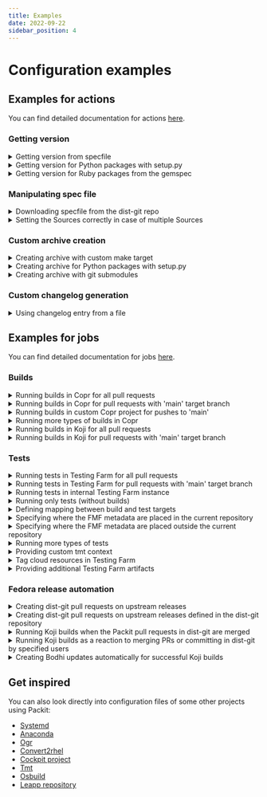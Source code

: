 ```yaml
---
title: Examples 
date: 2022-09-22
sidebar_position: 4
---
```


# Configuration examples 

## Examples for actions
You can find detailed documentation for actions [here](/docs/configuration/actions).

### Getting version
<details>
  <summary>Getting version from specfile</summary>

```yaml
get-current-version:
  - grep -oP '^Version:\s+\K\S+' my-package.spec
```

or with a command from `rpm-build` package that will honor the macros:

```yaml
get-current-version:
  - rpmspec -q --queryformat "%{VERSION}\n" *spec |head -n1
```

</details>

<details>
  <summary>Getting version for Python packages with setup.py</summary>

```yaml
get-current-version:
  - python3 setup.py --version
```

</details>

<details>
  <summary>Getting version for Ruby packages from the gemspec</summary>

```yaml
get-current-version:
  - ruby -rrubygems -e 'puts Gem::Specification::load(Dir.glob("*.gemspec").first).version'
```

</details>

### Manipulating spec file
<details>
  <summary>Downloading specfile from the dist-git repo</summary>

```yaml
post-upstream-clone:
  - "wget https://src.fedoraproject.org/rpms/my-package/raw/main/f/my-package.spec -O my-package.spec"
```

</details>

<details>
  <summary>Setting the Sources correctly in case of multiple Sources</summary>

```yaml
fix-spec-file:
  # define one of the Source variables correctly
  - sed -i my_specfile_path -e "s/https.*only-vendor.tar.xz/my_correct_tarball_path/"
  # fill in %release as if packit would have done it
  - bash -c "sed -i my_specfile_path -r \"s/Release:(\s*)\S+/Release:\1${PACKIT_RPMSPEC_RELEASE}%{?dist}/\""
```

</details>

### Custom archive creation
<details>
  <summary>Creating archive with custom make target</summary>

```yaml
create-archive:
  - make release
  - bash -c "ls -1t ./my-package-*.tar.gz | head -n 1"
```

</details>

<details>
  <summary>Creating archive for Python packages with setup.py</summary>

```yaml
create-archive:
  - python3 setup.py sdist --dist-dir .
  - bash -c "ls -1t ./my-package-*.tar.gz | head -n 1"
```

</details>

<details>
  <summary>Creating archive with git submodules</summary>

```yaml
create-archive:
  - git submodule update --init
  # Create an archive file with the ‹pkg› directory prefix
  - bash -c 'git ls-files --recurse-submodules | tar --transform "s|^|pkg/|" -caf .packit/pkg.tar.gz -T-'
  - echo '.packit/pkg.tar.gz'
```

</details>

### Custom changelog generation
<details>
  <summary>Using changelog entry from a file</summary>

```yaml
changelog-entry:
  - cat .changelog_entry
```

</details>


## Examples for jobs
You can find detailed documentation for jobs [here](/docs/configuration#supported-jobs).

### Builds


<details>
  <summary>Running builds in Copr for all pull requests</summary>

```yaml
- job: copr_build
  trigger: pull_request
  targets:
    - fedora-all
```

</details>

<details>
  <summary>Running builds in Copr for pull requests with 'main' target branch</summary>

```yaml
- job: copr_build
  trigger: pull_request
  branch: main
  targets:
    - fedora-all
```

</details>

<details>
  <summary>Running builds in custom Copr project for pushes to 'main'</summary>

Configuring building in Copr project `@oamg/convert2rhel`:
```yaml
- job: copr_build
  trigger: commit
  branch: main
  owner: "@oamg"
  project: convert2rhel
  targets:
    - epel-6-x86_64
    - epel-7-x86_64
    - epel-8-x86_64
```

</details>


<details>
  <summary>Running more types of builds in Copr</summary>

```yaml
jobs:
- job: copr_build
  trigger: pull_request
  identifier: fedora
  targets:
    - fedora-all
    
- job: copr_build 
  trigger: pull_request
  specfile_path: epel8/python-specfile.spec
  identifier: epel8
  actions:
    create-archive:
      - python3 setup.py sdist --dist-dir ./epel8/
      - bash -c "ls -1t ./epel8/*.tar.gz | head -n 1"
  targets:
    - epel-8
```

</details>

<details>
  <summary>Running builds in Koji for all pull requests</summary>

```yaml
- job: upstream_koji_build
  trigger: pull_request
  targets:
    - fedora-all
```

</details>

<details>
  <summary>Running builds in Koji for pull requests with 'main' target branch</summary>

```yaml
- job: upstream_koji_build
  trigger: pull_request
  branch: main
  targets:
    - fedora-all
```

</details>

### Tests

<details>
  <summary>Running tests in Testing Farm for all pull requests</summary>

```yaml
- job: copr_build
  trigger: pull_request
  targets:
    - fedora-all
     
- job: tests
  trigger: pull_request
  targets:
    - fedora-all
```

</details>

<details>
  <summary>Running tests in Testing Farm for pull requests with 'main' target branch</summary>

```yaml
- job: copr_build
  trigger: pull_request
  branch: main
  targets:
    - fedora-all
     
- job: tests
  trigger: pull_request
  branch: main
  targets:
    - fedora-all
```

</details>

<details>
  <summary>Running tests in internal Testing Farm instance</summary>

Please, let us know if you want to use the internal Testing Farm;
we have to enable it for you.
```yaml
- job: copr_build
  trigger: pull_request
  targets:
    - epel-8-x86_64
    
- job: tests
  trigger: pull_request
  targets:
    epel-8-x86_64:
      distros: [RHEL-8.8.0-Nightly]
  use_internal_tf: True
```

</details>

<details>
  <summary>Running only tests (without builds)</summary>

```yaml
- job: tests
  trigger: pull_request
  targets:
    - fedora-all
  skip_build: True
```

</details>

<details>
  <summary>Defining mapping between build and test targets</summary>

```yaml
- job: copr_build
  trigger: pull_request
  targets:
    - epel-7-x86_64
    - epel-8-x86_64
    
- job: tests
  trigger: pull_request
  targets:
    epel-7-x86_64:
      distros: [centos-7, oraclelinux-7]
    epel-8-x86_64:
      distros: [centos-8, oraclelinux-8]
  ```

</details>

<details>
  <summary>Specifying where the FMF metadata are placed in the current repository</summary>

```yaml
- job: tests
  trigger: pull_request
  targets:
    - fedora-all
  fmf_path: .distro/tmt
  ```

</details>

<details>
  <summary>Specifying where the FMF metadata are placed outside the current repository</summary>

```yaml
- job: copr_build
  trigger: pull_request
  targets:
    - fedora-all
    
- job: tests
  trigger: pull_request
  targets:
    - fedora-all
  fmf_url: "https://gitlab.cee.redhat.com/baseos-qe/tmt.git"
  fmf_ref: main
  ```

</details>

<details>
  <summary>Running more types of tests</summary>

```yaml
jobs:
- job: copr_build
  trigger: pull_request
  targets:
    - fedora-all
    
- job: tests
  trigger: pull_request
  targets:
    - fedora-all

- job: tests
  trigger: pull_request
  identifier: "internal-tests"
  targets:
    - fedora-all
  use_internal_tf: True
  ```

</details>

<details>
  <summary>Providing custom tmt context</summary>

```yaml
- job: copr_build
  trigger: pull_request
  targets:
    - fedora-all
     
- job: tests
  trigger: pull_request
  targets:
    - fedora-all
  tf_extra_params:
    environments:
      - tmt:
          context:
            how: "full"
  ```

</details>

<details>
  <summary>Tag cloud resources in Testing Farm</summary>

Tag cloud resources in Testing Farm to a specific Red Hat team or a project. If you are not a Red Hat employee, this section is not relevant for you.
Make sure to update `sst_change_me` to your RHEL SST name or name
of the project. If not set, cloud costs are reported against
`Packit Service`. The `BusinessUnit` key name is required, please
do not change it.
```yaml
- job: copr_build
  trigger: pull_request
  targets:
    - fedora-all
    
- job: tests
  trigger: pull_request
  targets:
    - fedora-all
  # Tag cloud resources for tmt
  tf_extra_params:
    environments:
      - settings:
          provisioning:
            tags:
              BusinessUnit: sst_change_me
```

</details>

<details>
  <summary>Providing additional Testing Farm artifacts</summary>

```yaml
- job: copr_build
  trigger: pull_request
  targets:
    - fedora-all
     
- job: tests
  trigger: pull_request
  targets:
    - fedora-all
  tf_extra_params:
    environments:
      - artifacts:
          - type: repository
            id: 123:fedora-38
  ```

</details>

### Fedora release automation

<details>
  <summary>Creating dist-git pull requests on upstream releases</summary>

```yaml
- job: propose_downstream
  trigger: release
  dist_git_branches: 
    - fedora-all
```

</details>

<details>
  <summary>Creating dist-git pull requests on upstream releases defined in the dist-git repository</summary>

```yaml
upstream_project_url: https://github.com/packit/packit
...
jobs:
- job: pull_from_upstream
  trigger: release
  dist_git_branches: 
    - fedora-all
```

</details>

<details>
  <summary>Running Koji builds when the Packit pull requests in dist-git are merged</summary>

```yaml
- job: koji_build
  trigger: commit
  dist_git_branches:
    - fedora-all
```

</details>

<details>
  <summary>Running Koji builds as a reaction to merging PRs or committing in dist-git by specified users</summary>

```yaml
- job: koji_build
  trigger: commit
  dist_git_branches:
    - fedora-all
  allowed_pr_authors:
    - packit
    - the-fas-username-to-allow
  allowed_committers:
    - packit
    - another-fas-username-to-allow
```

</details>

<details>
  <summary>Creating Bodhi updates automatically for successful Koji builds</summary>

```yaml
- job: bodhi_update
  trigger: commit
  dist_git_branches:
    - fedora-branched # rawhide updates are created automatically
```

</details>

## Get inspired
You can also look directly into configuration files of some other projects using Packit:
- [Systemd](https://github.com/systemd/systemd/blob/main/.packit.yml)
- [Anaconda](https://github.com/rhinstaller/anaconda/blob/master/.packit.yml)
- [Ogr](https://github.com/packit/ogr/blob/main/.packit.yaml)
- [Convert2rhel](https://github.com/oamg/convert2rhel/blob/main/.packit.yaml)
- [Cockpit project](https://github.com/cockpit-project/cockpit/blob/main/packit.yaml)
- [Tmt](https://github.com/teemtee/tmt/blob/main/.packit.yaml)
- [Osbuild](https://github.com/osbuild/osbuild-composer/blob/main/.packit.yaml)
- [Leapp repository](https://github.com/oamg/leapp-repository/blob/master/.packit.yaml)
